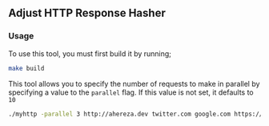 ## Adjust HTTP Response Hasher
### Usage

To use this tool, you must first build it by running;
```bash
make build
```

This tool allows you to specify the number of requests to make in parallel by specifying a value to the 
`parallel` flag. If this value is not set, it defaults to `10`

```bash
./myhttp -parallel 3 http://ahereza.dev twitter.com google.com https://facebook.com
```

